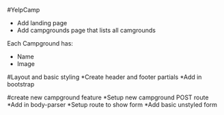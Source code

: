 #YelpCamp

* Add landing page
* Add campgrounds page that lists all camgrounds


Each Campground has:
* Name
* Image


#Layout and basic styling
*Create header and footer partials
*Add in bootstrap


#create new campground feature
*Setup new campground POST route
*Add in body-parser
*Setup route to show form
*Add basic unstyled form


